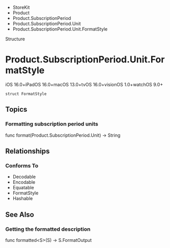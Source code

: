 

- StoreKit
- Product
- Product.SubscriptionPeriod
- Product.SubscriptionPeriod.Unit
-  Product.SubscriptionPeriod.Unit.FormatStyle 

Structure

# Product.SubscriptionPeriod.Unit.FormatStyle

iOS 16.0+iPadOS 16.0+macOS 13.0+tvOS 16.0+visionOS 1.0+watchOS 9.0+

``` source
struct FormatStyle
```

## Topics

### Formatting subscription period units

func format(Product.SubscriptionPeriod.Unit) -> String

## Relationships

### Conforms To

- Decodable
- Encodable
- Equatable
- FormatStyle
- Hashable

## See Also

### Getting the formatted description

func formatted&lt;S>(S) -> S.FormatOutput

